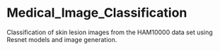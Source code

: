 # Medical_Image_Classification
Classification of skin lesion images from the HAM10000 data set using Resnet models and image generation.  
